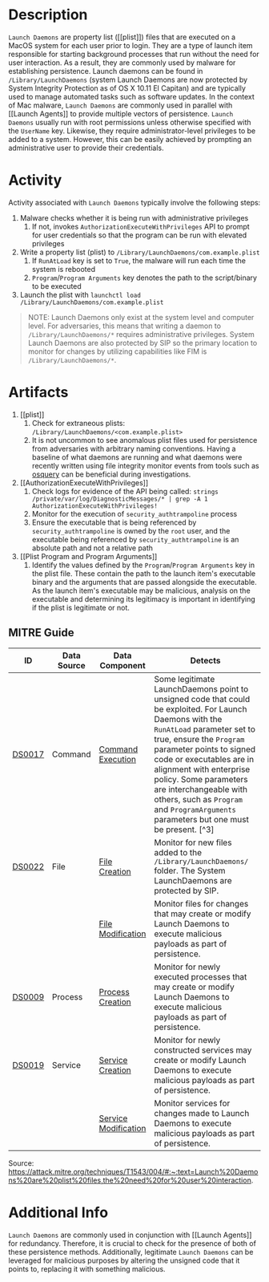 
# Description
`Launch Daemons` are property list ([[plist]]) files that are executed on a MacOS system for each user prior to login. They are a type of launch item responsible for starting background processes that run without the need for user interaction. As a result, they are commonly used by malware for establishing persistence. Launch daemons can be found in `/Library/LaunchDaemons` (system Launch Daemons are now protected by System Integrity Protection as of OS X 10.11 El Capitan) and are typically used to manage automated tasks such as software updates. 
In the context of Mac malware, `Launch Daemons` are commonly used in parallel with [[Launch Agents]] to provide multiple vectors of persistence. 
`Launch Daemons` usually run with root permissions unless otherwise specified with the `UserName` key. Likewise, they require administrator-level privileges to be added to a system. However, this can be easily achieved by prompting an administrative user to provide their credentials. 
# Activity
Activity associated with `Launch Daemons` typically involve the following steps:
1. Malware checks whether it is being run with administrative privileges
	1. If not, invokes `AuthorizationExecuteWithPrivileges` API to prompt for user credentials so that the program can be run with elevated privileges
2. Write a property list (plist) to `/Library/LaunchDaemons/com.example.plist`
	1. If `RunAtLoad` key is set to `True`, the malware will run each time the system is rebooted
	2. `Program`/`Program Arguments` key denotes the path to the script/binary to be executed
3. Launch the plist with `launchctl load /Library/LaunchDaemons/com.example.plist`
 > NOTE: Launch Daemons only exist at the system level and computer level. For adversaries, this means that writing a daemon to `/Library/LaunchDaemons/*` requires administrative privileges.  System Launch Daemons are also protected by SIP so the primary location to monitor for changes by utilizing capabilities like FIM is `/Library/LaunchDaemons/*`. 
# Artifacts
1. [[plist]]
	1. Check for extraneous plists: `/Library/LaunchDaemons/<com.example.plist>`
	2. It is not uncommon to see anomalous plist files used for persistence from adversaries with arbitrary naming conventions. Having a baseline of what daemons are running and what daemons were recently written using file integrity monitor events from tools such as [osquery](https://osquery.readthedocs.io/en/stable/deployment/file-integrity-monitoring/) can be beneficial during investigations.
2. [[AuthorizationExecuteWithPrivileges]]
	1. Check logs for evidence of the API being called:  `strings /private/var/log/DiagnosticMessages/* | grep -A 1 AuthorizationExecuteWithPrivileges!`
	2. Monitor for the execution of `security_authtrampoline` process
	3. Ensure the executable that is being referenced by `security_authtrampoline` is owned by the `root` user, and the executable being referenced by `security_authtrampoline` is an absolute path and not a relative path
3. [[Plist Program and Program Arguments]]
	1. Identify the values defined by the `Program`/`Program Arguments` key in the plist file. These contain the path to the launch item's executable binary and the arguments that are passed alongside the executable. As the launch item's executable may be malicious, analysis on the executable and determining its legitimacy is important in identifying if the plist is legitimate or not.
## MITRE Guide
| ID      | Data Source | Data Component                   | Detects                                                                                                                                                                                                                                                              |
|---------|-------------|----------------------------------|----------------------------------------------------------------------------------------------------------------------------------------------------------------------------------------------------------------------------------------------------------------------|
| [DS0017](https://attack.mitre.org/datasources/DS0017/) | Command | [Command Execution](https://attack.mitre.org/datasources/DS0017/#Command%20Execution) | Some legitimate LaunchDaemons point to unsigned code that could be exploited. For Launch Daemons with the `RunAtLoad` parameter set to true, ensure the `Program` parameter points to signed code or executables are in alignment with enterprise policy. Some parameters are interchangeable with others, such as `Program` and `ProgramArguments` parameters but one must be present. [^3] |
| [DS0022](https://attack.mitre.org/datasources/DS0022) | File | [File Creation](https://attack.mitre.org/datasources/DS0022/#File%20Creation) | Monitor for new files added to the `/Library/LaunchDaemons/` folder. The System LaunchDaemons are protected by SIP.                                                                                                                                                   |
| | | [File Modification](https://attack.mitre.org/datasources/DS0022/#File%20Modification) | Monitor files for changes that may create or modify Launch Daemons to execute malicious payloads as part of persistence.                                                                                                                                              |
| [DS0009](https://attack.mitre.org/datasources/DS0009) | Process | [Process Creation](https://attack.mitre.org/datasources/DS0009/#Process%20Creation) | Monitor for newly executed processes that may create or modify Launch Daemons to execute malicious payloads as part of persistence.                                                                                                                           |
| [DS0019](https://attack.mitre.org/datasources/DS0019) | Service | [Service Creation](https://attack.mitre.org/datasources/DS0019/#Service%20Creation) | Monitor for newly constructed services may create or modify Launch Daemons to execute malicious payloads as part of persistence.                                                                                                                                  |
| | | [Service Modification](https://attack.mitre.org/datasources/DS0019/#Service%20Modification) | Monitor services for changes made to Launch Daemons to execute malicious payloads as part of persistence.                                                                                                                                                          |
Source: https://attack.mitre.org/techniques/T1543/004/#:~:text=Launch%20Daemons%20are%20plist%20files,the%20need%20for%20user%20interaction.
# Additional Info
`Launch Daemons` are commonly used in conjunction with [[Launch Agents]] for redundancy. Therefore, it is crucial to check for the presence of both of these persistence methods. 
Additionally, legitimate `Launch Daemons` can be leveraged for malicious purposes by altering the unsigned code that it points to, replacing it with something malicious. 